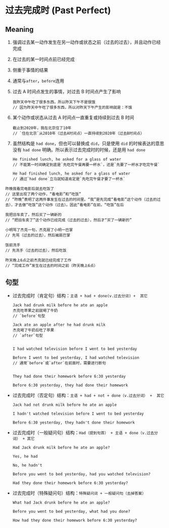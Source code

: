 # 过去完成时 (Past Perfect)

## Meaning

1. 强调过去某一动作发生在另一动作或状态之前（过去的过去），并且动作已经完成

2. 在过去的某一时间点前已经完成

3. 侧重于事情的结果

4. 通常与`after`，`before`连用

5. 过去 A 时间点发生的事情，对过去 B 时间点产生了影响

   ```
   我昨天中午吃了很多东西，所以昨天下午不是很饿
   // 因为昨天中午吃了很多东西，所以对昨天下午产生的影响就是：不饿
   ```

6. 某个动作或状态从过去 A 时间点一直重复或持续到过去 B 时间

   ```
   截止到2020年，我在北京住了10年
   // `住在北京`从2010年（过去A时间点）一直持续到2020年（过去B时间点）
   ```

7. 虽然结构是 `had done`，但也可以替换成 `did`，只是使用 `did` 的时候表达的意思没有 `had done` 明确。所以表示过去完成时的时候，还是用 `had done`

   ```
   He finished lunch, he asked for a glass of water
   // 不能第一时间确定到底是`先吃完午餐再要一杯水`，还是`先要了一杯水才吃完午餐`

   He had finished lunch, he asked for a glass of water
   // 通过`had done`立马就知道肯定是`先吃完午餐才要了一杯水`
   ```

```
昨晚我看完电影后就去吃饭了
// 这里出现了两个动作，“看电影”和“吃饭”
// “昨晚”表明了这两件事发生在过去的时间里。“我”是先完成“看电影”这个动作（过去的过去），才去做“吃饭”这个动作（过去）。因此“看电影”在前，“吃饭”在后

我把旧车卖了，然后买了一辆新的
// “把旧车卖了”这个动作已经完成（过去的过去），然后才“买了一辆新的”

小明骂了杰克一句，杰克扇了小明一巴掌
// 先骂（过去的过去），然后被扇巴掌

饭前洗手
// 先洗手（过去的过去），然后吃饭

昨天晚上6点之前杰克就已经完成了工作
// “完成工作”发生在过去的时间之前（昨天晚上6点）
```

## 句型

- 过去完成时（肯定句）结构：`主语 + had + done(v.过去分词) +  其它`

  ```
  Jack had drunk milk before he ate an apple
  杰克吃苹果之前就喝了牛奶
  // `before`句型

  Jack ate an apple after he had drunk milk
  杰克喝了牛奶后吃了苹果
  // `after`句型


  I had watched television before I went to bed yesterday

  Before I went to bed yesterday, I had watched television
  // 通常`before`或`after`在前面时，需要进行断句


  They had done their homework before 6:30 yesterday

  Before 6:30 yesterday, they had done their homework
  ```

- 过去完成时（否定句）结构：`主语 + had + not + done（v.过去分词） +  其它`

  ```
  Jack had not drunk milk before he ate an apple

  I hadn't watched television before I went to bed yesterday

  Before 6:30 yesterday, they hadn't done their homework
  ```

- 过去完成时（一般疑问句）结构：`Had（提到句首） + 主语 + done（v.过去分词） + 其它`

  ```
  Had Jack drunk milk before he ate an apple?

  Yes, he had

  No, he hadn't

  Before you went to bed yesterday, had you watched television?

  Had they done their homework before 6:30 yesterday?
  ```

- 过去完成时（特殊疑问句）结构：`特殊疑问词 + 一般疑问句（去掉答案）`

  ```
  What had Jack drunk before he ate an apple?

  Before you went to bed yesterday, what had you done?

  How had they done their homework before 6:30 yesterday?
  ```
